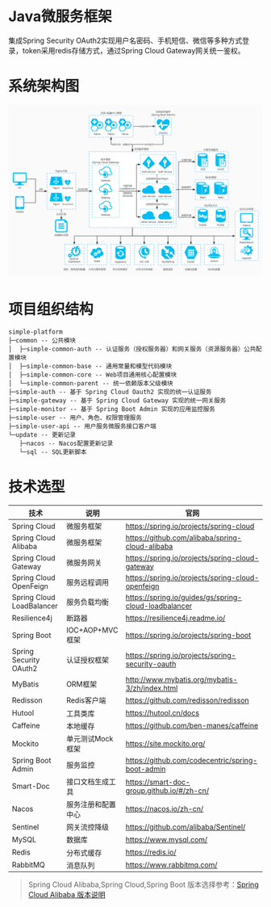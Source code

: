 # Java微服务框架
集成Spring Security OAuth2实现用户名密码、手机短信、微信等多种方式登录，token采用redis存储方式，通过Spring Cloud Gateway网关统一鉴权。

# 系统架构图
![系统架构图](图/系统架构图.jpg)

# 项目组织结构
```
simple-platform
├─common -- 公共模块
│  ├─simple-common-auth -- 认证服务（授权服务器）和网关服务（资源服务器）公共配置模块
│  ├─simple-common-base -- 通用常量和模型代码模块
│  ├─simple-common-core -- Web项目通用核心配置模块
│  └─simple-common-parent -- 统一依赖版本父级模块
├─simple-auth -- 基于 Spring Cloud Oauth2 实现的统一认证服务
├─simple-gateway -- 基于 Spring Cloud Gateway 实现的统一网关服务
├─simple-monitor -- 基于 Spring Boot Admin 实现的应用监控服务
├─simple-user -- 用户、角色、权限管理服务
├─simple-user-api -- 用户服务微服务接口客户端
└─update -- 更新记录
   ├─nacos -- Nacos配置更新记录
   └─sql -- SQL更新脚本
```

# 技术选型
| 技术                   | 说明                 | 官网                                                 |
| ---------------------- | -------------------- | ---------------------------------------------------- |
| Spring Cloud           | 微服务框架           | https://spring.io/projects/spring-cloud              |
| Spring Cloud Alibaba   | 微服务框架           | https://github.com/alibaba/spring-cloud-alibaba      |
| Spring Cloud Gateway   | 微服务网关           | https://spring.io/projects/spring-cloud-gateway      |
| Spring Cloud OpenFeign | 服务远程调用         | https://spring.io/projects/spring-cloud-openfeign    |
| Spring Cloud LoadBalancer | 服务负载均衡         | https://spring.io/guides/gs/spring-cloud-loadbalancer |
| Resilience4j           | 断路器              | https://resilience4j.readme.io/                      |
| Spring Boot            | IOC+AOP+MVC框架     | https://spring.io/projects/spring-boot               |
| Spring Security OAuth2 | 认证授权框架         | https://spring.io/projects/spring-security-oauth     |
| MyBatis                | ORM框架             | http://www.mybatis.org/mybatis-3/zh/index.html       |
| Redisson               | Redis客户端         | https://github.com/redisson/redisson                 |
| Hutool                 | 工具类库             | https://hutool.cn/docs                               |
| Caffeine               | 本地缓存             | https://github.com/ben-manes/caffeine                |
| Mockito                | 单元测试Mock框架     | https://site.mockito.org/                            |
| Spring Boot Admin      | 服务监控             | https://github.com/codecentric/spring-boot-admin     |
| Smart-Doc              | 接口文档生成工具      | https://smart-doc-group.github.io/#/zh-cn/           |
| Nacos                  | 服务注册和配置中心    | https://nacos.io/zh-cn/                               |
| Sentinel               | 网关流控降级         | https://github.com/alibaba/Sentinel/                  |
| MySQL                  | 数据库              | https://www.mysql.com/                                |
| Redis                  | 分布式缓存           | https://redis.io/                                    |
| RabbitMQ               | 消息队列             | https://www.rabbitmq.com/                            |

> Spring Cloud Alibaba,Spring Cloud,Spring Boot 版本选择参考：[Spring Cloud Alibaba 版本说明](https://github.com/alibaba/spring-cloud-alibaba/wiki/%E7%89%88%E6%9C%AC%E8%AF%B4%E6%98%8E)
